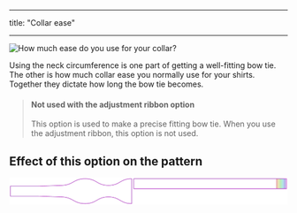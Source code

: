 ***

title: "Collar ease"

***

![How much ease do you use for your collar?](collarease.svg)

Using the neck circumference is one part of getting a well-fitting bow tie. The other is how much collar ease you normally use for your shirts. Together they dictate how long the bow tie becomes.

> #### Not used with the adjustment ribbon option
>
> This option is used to make a precise fitting bow tie. When you use the adjustment ribbon, this option is not used.

## Effect of this option on the pattern

![This image shows the effect of this option by superimposing several variants that have a different value for this option](benjamin_collarease_sample.svg "Effect of this option on the pattern")
